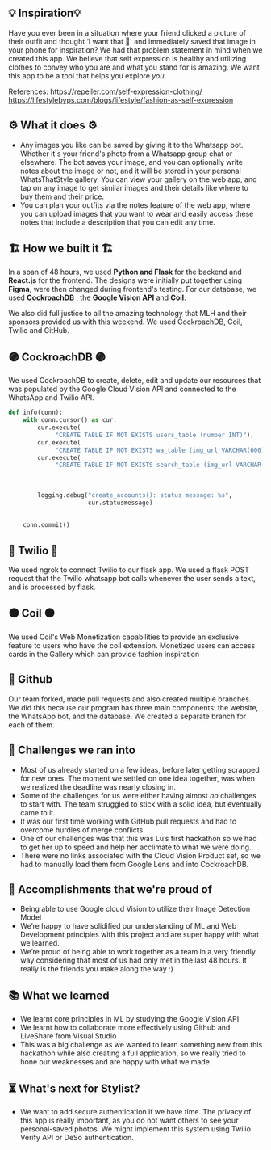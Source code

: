 ## 💡 Inspiration💡
Have you ever been in a situation where your friend clicked a picture of their outfit and thought ‘I want that 👀'  and immediately saved that image in your phone for inspiration? We had that problem statement in mind when we created this app. We believe that self expression is healthy and utilizing clothes to convey who you are and what you stand for is amazing. We want this app to be a tool that helps you explore *you*. 

References:
https://repeller.com/self-expression-clothing/
https://lifestylebyps.com/blogs/lifestyle/fashion-as-self-expression

## ⚙️ What it does ⚙️
- Any images you like can be saved by giving it to the Whatsapp bot. Whether it's your friend's photo from a Whatsapp group chat or elsewhere. The bot saves your image, and you can optionally write notes about the image or not, and it will be stored in your personal WhatsThatStyle gallery. You can view your gallery on the web app, and tap on any image to get similar images and their details like where to buy them and their price.
- You can plan your outfits via the notes feature of the web app, where you can upload images that you want to wear and easily access these notes that include a description that you can edit any time. 

## 🏗️ How we built it 🏗️
In a span of 48 hours, we used **Python and Flask** for the backend and **React.js** for the frontend. The designs were initially put together using **Figma**, were then changed during frontend's testing. For our database, we used **CockroachDB** , the **Google Vision API** and **Coil**.

We also did full justice to all the amazing technology that MLH and their sponsors provided us with this weekend. We used CockroachDB, Coil, Twilio and GitHub. 

## 🟣 CockroachDB 🟣
We used CockroachDB to create, delete, edit and update our resources that was populated by the Google Cloud Vision API and connected to the WhatsApp and Twilio API.
```python
def info(conn):
    with conn.cursor() as cur:
        cur.execute(
             "CREATE TABLE IF NOT EXISTS users_table (number INT)"),
        cur.execute(
             "CREATE TABLE IF NOT EXISTS wa_table (img_url VARCHAR(600), name VARCHAR(60), description VARCHAR(60), category VARCHAR(60) )")
        cur.execute(
             "CREATE TABLE IF NOT EXISTS search_table (img_url VARCHAR(600), name VARCHAR(60), extern_link VARCHAR(600), price INT, product_img_link VARCHAR(600) )")
      
      
      
        logging.debug("create_accounts(): status message: %s",
                      cur.statusmessage)
       
    
    conn.commit()  
```

## 🔴 Twilio 🔴
We used ngrok to connect Twilio to our flask app. We used a flask POST request that the Twilio whatsapp bot calls whenever the user sends a text, and is processed by flask.

## ⚫ Coil ⚫
We used Coil's Web Monetization capabilities to provide an exclusive feature to users who have the coil extension. Monetized users can access cards in the Gallery which can provide fashion inspiration


## 🐙 Github

Our team forked, made pull requests and also created multiple branches. We did this because our program has three main components: the website, the WhatsApp bot, and the database. We created a separate branch for each of them. 

## 🚩 Challenges we ran into
- Most of us already started on a few ideas, before later getting scrapped for new ones. The moment we settled on one idea together, was when we realized the deadline was nearly closing in.
- Some of the challenges for us were either having almost _no_ challenges to start with. The team struggled to stick with a solid idea, but eventually came to it.
 - It was our first time working with GitHub pull requests and had to overcome hurdles of merge conflicts.
- One of our challenges was that this was Lu’s first hackathon so we had to get her up to speed and help her acclimate to what we were doing. 
- There were no links associated with the Cloud Vision Product set, so we had to manually load them from Google Lens and into CockroachDB. 


## 🥇 Accomplishments that we're proud of
- Being able to use Google cloud Vision to utilize their Image Detection Model
- We’re happy to have solidified our understanding of ML and Web Development principles with this project and are super happy with what we learned. 
- We’re proud of being able to work together as a team in a very friendly way considering that most of us had only met in the last 48 hours. It really is the friends you make along the way :)


## 📚 What we learned
- We learnt core principles in ML by studying the Google Vision API 
- We learnt how to collaborate more effectively using Github and LiveShare from Visual Studio
- This was a big challenge as we wanted to learn something new from this hackathon while also creating a full application, so we really tried to hone our weaknesses and are happy with what we made. 

## ⏳ What's next for Stylist?
- We want to add secure authentication if we have time. The privacy of this app is really important, as you do not want others to see your personal-saved photos. We might implement this system using Twilio Verify API or DeSo authentication.
